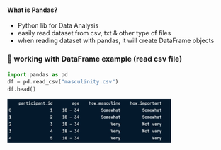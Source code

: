 #### What is Pandas?
- Python lib for Data Analysis
- easily read dataset from csv, txt & other type of files
- when reading dataset with pandas, it will create DataFrame objects

### 📍 working with DataFrame example (read csv file)
```python
import pandas as pd
df = pd.read_csv("masculinity.csv")
df.head()
```
<left>
  <img src="read_csv_example.JPG" alt="read csv example" width="370">
</left>



